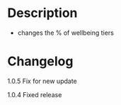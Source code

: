# Description
- changes the % of wellbeing tiers

# Changelog
1.0.5 Fix for new update

1.0.4 Fixed release

